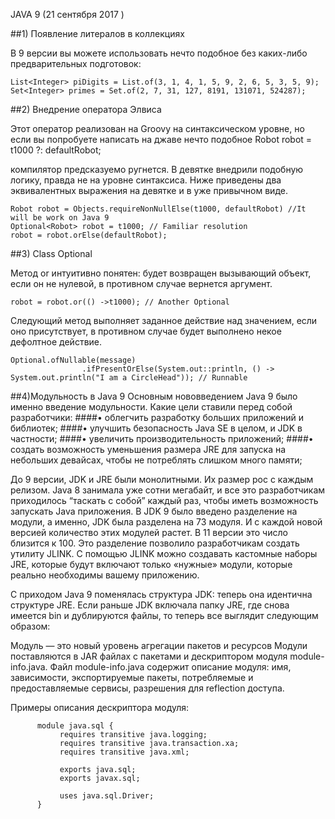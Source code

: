 JAVA 9 (21 сентября 2017 )

##1) Появление литералов в коллекциях

В 9 версии вы можете использовать нечто подобное без каких-либо предварительных подготовок:
```
List<Integer> piDigits = List.of(3, 1, 4, 1, 5, 9, 2, 6, 5, 3, 5, 9);
Set<Integer> primes = Set.of(2, 7, 31, 127, 8191, 131071, 524287);
```

##2) Внедрение оператора Элвиса

Этот оператор реализован на Groovy на синтаксическом уровне, но если вы попробуете написать на джаве нечто подобное
        Robot robot = t1000 ?: defaultRobot;

компилятор предсказуемо ругнется. В девятке внедрили подобную логику, правда не на уровне синтаксиса. Ниже приведены два эквивалентных выражения на девятке и в уже привычном виде.
```
Robot robot = Objects.requireNonNullElse(t1000, defaultRobot) //It will be work on Java 9
Optional<Robot> robot = t1000; // Familiar resolution
robot = robot.orElse(defaultRobot);
```
##3) Class Optional

Метод or интуитивно понятен: будет возвращен вызывающий объект, если он не нулевой, в противном случае вернется аргумент.
``` 
robot = robot.or(() ->t1000); // Another Optional
```
Следующий метод выполняет заданное действие над значением, если оно присутствует, в противном случае будет выполнено некое дефолтное действие.
```
Optional.ofNullable(message)
                .ifPresentOrElse(System.out::println, () -> System.out.println("I am a CircleHead")); // Runnable
```
##4)Модульность в Java 9 
Основным нововведением Java 9 было именно введение модульности. 
Какие цели ставили перед собой разработчики:
####• облегчить разработку больших приложений и библиотек;
####• улучшить безопасность Java SE в целом, и JDK в частности;
####• увеличить производительность приложений;
####• создать возможность уменьшения размера JRE для запуска на небольших девайсах, чтобы не потреблять слишком много памяти;

До 9 версии, JDK и JRE были монолитными. Их размер рос с каждым релизом. Java 8 занимала уже сотни мегабайт, и все это разработчикам приходилось “таскать с собой” каждый раз, чтобы иметь возможность запускать Java приложения. 
В JDK 9 было введено разделение на модули, а именно, JDK была разделена на 73 модуля. И с каждой новой версией количество этих модулей растет. В 11 версии это число близится к 100. Это разделение позволило разработчикам создать утилиту JLINK. С помощью JLINK можно создавать кастомные наборы JRE, которые будут включают только «нужные» модули, которые реально необходимы вашему приложению. 

С приходом Java 9 поменялась структура JDK: теперь она идентична структуре JRE. Если раньше JDK включала папку JRE, где снова имеется bin и дублируются файлы, то теперь все выглядит следующим образом: 

Модуль — это новый уровень агрегации пакетов и ресурсов 
 Модули поставляются в JAR файлах с пакетами и дескриптором модуля
module-info.java. Файл module-info.java содержит описание модуля:
имя, зависимости, экспортируемые пакеты, потребляемые и предоставляемые сервисы, разрешения для reflection доступа.

Примеры описания дескриптора модуля:
```
      module java.sql {
           requires transitive java.logging;
           requires transitive java.transaction.xa;
           requires transitive java.xml;
       
           exports java.sql;
           exports javax.sql;
       
           uses java.sql.Driver;
      }
```